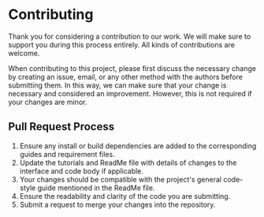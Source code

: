 # Contributing

Thank you for considering a contribution to our work. We will make sure to support you during this process entirely. All kinds of contributions are welcome.

When contributing to this project, please first discuss the necessary change by creating an issue,
email, or any other method with the authors before submitting them. In this way, we can make sure that your change is necessary and considered an improvement. However, this is not required if your changes are minor.


## Pull Request Process

1. Ensure any install or build dependencies are added to the corresponding guides and requirement files.
2. Update the tutorials and ReadMe file with details of changes to the interface and code body if applicable.
3. Your changes should be compatible with the project's general code-style guide mentioned in the ReadMe file.
4. Ensure the readability and clarity of the code you are submitting.
5. Submit a request to merge your changes into the repository.